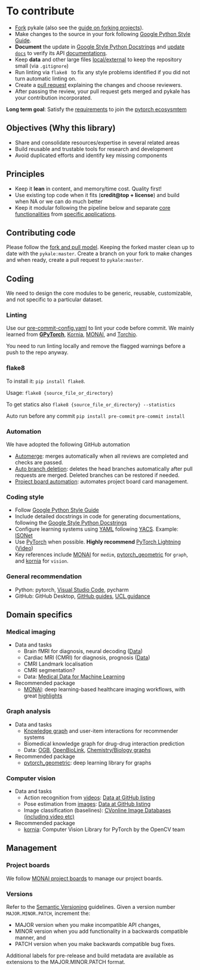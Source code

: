 # To contribute

- [Fork](https://docs.github.com/en/free-pro-team@latest/github/getting-started-with-github/fork-a-repo) pykale (also see the [guide on forking projects](https://guides.github.com/activities/forking/)).
- Make changes to the source in your fork following [Google Python Style Guide](https://github.com/google/styleguide/blob/gh-pages/pyguide.md).
- **Document** the update in [Google Style Python Docstrings](https://sphinxcontrib-napoleon.readthedocs.io/en/latest/example_google.html) and [update `docs`](https://github.com/pykale/pykale/tree/master/docs) to verify its API [documentations](https://pykale.readthedocs.io/en/latest/).
- Keep **data** and other large files [local/external](https://github.com/pykale/pykale/tree/master/examples/data) to keep the repository small (via `.gitignore`)
- Run linting via `flake8 ` to fix any style problems identified if you did not turn automatic linting on.
- Create a [pull request](https://github.com/pykale/pykale/pulls) explaining the changes and choose reviewers.
- After passing the review, your pull request gets merged and pykale has your contribution incorporated.

**Long term goal**: Satisfy the [requirements](https://pytorch.org/ecosystem/join) to join the [pytorch ecosysmtem](https://pytorch.org/ecosystem/)

## Objectives (Why this library)

- Share and consolidate resources/expertise in several related areas
- Build reusable and trustable tools for research and development
- Avoid duplicated efforts and identify key missing components

## Principles

- Keep it **lean** in content, and memory/time cost. Quality first!
- Use existing top code when it fits (**credit@top + license**) and build when NA or we can do much better
- Keep it modular following the pipeline below and separate [core functionalities](https://github.com/pykale/pykale/tree/master/kale) from [specific applications](https://github.com/pykale/pykale/tree/master/examples).

## Contributing code

Please follow the [fork and pull model](https://docs.github.com/en/github/collaborating-with-issues-and-pull-requests/about-collaborative-development-models). Keeping the forked master clean up to date with the `pykale:master`. Create a branch on your fork to make changes and when ready, create a pull request to `pykale:master`.

## Coding

We need to design the core modules to be generic, reusable, customizable, and not specific to a particular dataset. 

### Linting

Use our [pre-commit-config.yaml](https://github.com/pykale/pykale/blob/master/.pre-commit-config.yaml) to lint your code before commit.
We mainly learned from [**GPyTorch**](https://github.com/cornellius-gp/gpytorch), [Kornia](https://github.com/kornia/kornia), [MONAI](https://github.com/Project-MONAI/MONAI), and [Torchio](https://github.com/fepegar/torchio).

You need to run linting locally and remove the flagged warnings before a push to the repo anyway.

### flake8

To install it: `pip install flake8`.

Usage:
`flake8 {source_file_or_directory}`

To get statics also
`flake8 {source_file_or_directory} --statistics`

Auto run before any commit
`pip install pre-commit`
`pre-commit install`

### Automation

We have adopted the following GitHub automation

- [Automerge](https://docs.github.com/en/github/collaborating-with-issues-and-pull-requests/automatically-merging-a-pull-request): merges automatically when all reviews are completed and checks are passed.
- [Auto branch deletion](https://github.blog/changelog/2019-07-31-automatically-delete-head-branches-of-pull-requests/): deletes the head branches automatically after pull requests are merged. Deleted branches can be restored if needed.
- [Project board automation](https://docs.github.com/en/github/managing-your-work-on-github/about-automation-for-project-boards): automates project board card management.

### Coding style

- Follow [Google Python Style Guide](https://github.com/google/styleguide/blob/gh-pages/pyguide.md)
- Include detailed docstrings in code for generating documentations, following the [Google Style Python Docstrings](https://sphinxcontrib-napoleon.readthedocs.io/en/latest/example_google.html)
- Configure learning systems using [YAML](https://en.wikipedia.org/wiki/YAML) following [YACS](https://github.com/rbgirshick/yacs). Example: [ISONet](https://github.com/HaozhiQi/ISONet)
- Use [PyTorch](https://pytorch.org/tutorials/) when possible. **Highly recommend** [PyTorch Lightning](https://towardsdatascience.com/from-pytorch-to-pytorch-lightning-a-gentle-introduction-b371b7caaf09) ([Video](https://www.youtube.com/watch?v=QHww1JH7IDU))
- Key references include [MONAI](https://github.com/Project-MONAI/MONAI) for `medim`, [pytorch_geometric](https://github.com/rusty1s/pytorch_geometric) for `graph`, and [kornia](https://github.com/kornia/kornia) for `vision`.

### General recommendation

- Python: pytorch, [Visual Studio Code](https://code.visualstudio.com/download), pycharm
- GitHub: GitHub Desktop, [GitHub guides](https://guides.github.com/), [UCL guidance](https://www.ucl.ac.uk/isd/services/research-it/research-software-development-tools/support-for-ucl-researchers-to-use-github)

## Domain specifics

### Medical imaging

- Data and tasks
  - Brain fMRI for diagnosis, neural decoding ([Data](https://github.com/cMadan/openMorph))
  - Cardiac MRI (CMRI) for diagnosis, prognosis ([Data](http://www.cardiacatlas.org/challenges/))
  - CMRI Landmark localisation
  - CMRI segmentation?
  - Data: [Medical Data for Machine Learning](https://github.com/beamandrew/medical-data)
- Recommended package
  - [MONAI](https://github.com/Project-MONAI/MONAI): deep learning-based healthcare imaging workflows, with great [highlights](https://docs.monai.io/en/latest/highlights.html)

### Graph analysis

- Data and tasks
  - [Knowledge graph](https://github.com/shaoxiongji/awesome-knowledge-graph) and user-item interactions for recommender systems
  - Biomedical knowledge graph for drug-drug interaction prediction
  - Data: [OGB](https://github.com/snap-stanford/ogb), [OpenBioLink](https://github.com/OpenBioLink/OpenBioLink), [Chemistry/Biology graphs](https://github.com/mufeili/DL4MolecularGraph#benchmark-and-dataset)
- Recommended package
  - [pytorch_geometric](https://github.com/rusty1s/pytorch_geometric): deep learning library for graphs

### Computer vision

- Data and tasks
  - Action recognition from [videos](https://www.di.ens.fr/~miech/datasetviz/): [Data at GitHub listing](https://github.com/jinwchoi/awesome-action-recognition)
  - Pose estimation from [images](https://www.simonwenkel.com/2018/12/09/Datasets-for-human-pose-estimation.html): [Data at GitHub listing](https://github.com/cbsudux/awesome-human-pose-estimation#datasets)
  - Image classification (baselines): [CVonline Image Databases (including video etc)](http://homepages.inf.ed.ac.uk/rbf/CVonline/Imagedbase.htm)
- Recommended package
  - [kornia](https://github.com/kornia/kornia): Computer Vision Library for PyTorch by the OpenCV team

## Management

### Project boards

We follow [MONAI project boards](https://github.com/Project-MONAI/MONAI/projects) to manage our project boards.

### Versions

Refer to the [Semantic Versioning](https://semver.org/) guidelines. Given a version number `MAJOR.MINOR.PATCH`, increment the:

- MAJOR version when you make incompatible API changes,
- MINOR version when you add functionality in a backwards compatible manner, and
- PATCH version when you make backwards compatible bug fixes.

Additional labels for pre-release and build metadata are available as extensions to the MAJOR.MINOR.PATCH format.
